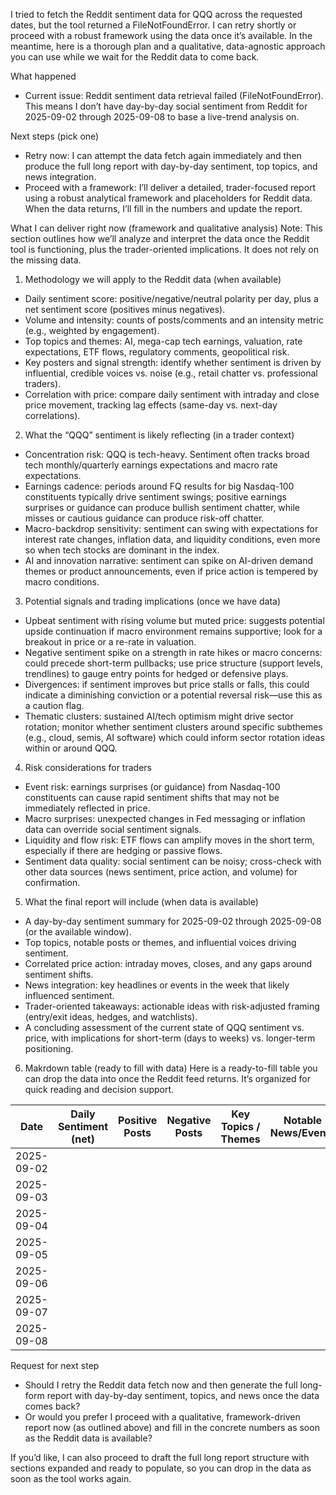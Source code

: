I tried to fetch the Reddit sentiment data for QQQ across the requested dates, but the tool returned a FileNotFoundError. I can retry shortly or proceed with a robust framework using the data once it’s available. In the meantime, here is a thorough plan and a qualitative, data-agnostic approach you can use while we wait for the Reddit data to come back.

What happened
- Current issue: Reddit sentiment data retrieval failed (FileNotFoundError). This means I don’t have day-by-day social sentiment from Reddit for 2025-09-02 through 2025-09-08 to base a live-trend analysis on.

Next steps (pick one)
- Retry now: I can attempt the data fetch again immediately and then produce the full long report with day-by-day sentiment, top topics, and news integration.
- Proceed with a framework: I’ll deliver a detailed, trader-focused report using a robust analytical framework and placeholders for Reddit data. When the data returns, I’ll fill in the numbers and update the report.

What I can deliver right now (framework and qualitative analysis)
Note: This section outlines how we’ll analyze and interpret the data once the Reddit tool is functioning, plus the trader-oriented implications. It does not rely on the missing data.

1) Methodology we will apply to the Reddit data (when available)
- Daily sentiment score: positive/negative/neutral polarity per day, plus a net sentiment score (positives minus negatives).
- Volume and intensity: counts of posts/comments and an intensity metric (e.g., weighted by engagement).
- Top topics and themes: AI, mega-cap tech earnings, valuation, rate expectations, ETF flows, regulatory comments, geopolitical risk.
- Key posters and signal strength: identify whether sentiment is driven by influential, credible voices vs. noise (e.g., retail chatter vs. professional traders).
- Correlation with price: compare daily sentiment with intraday and close price movement, tracking lag effects (same-day vs. next-day correlations).

2) What the “QQQ” sentiment is likely reflecting (in a trader context)
- Concentration risk: QQQ is tech-heavy. Sentiment often tracks broad tech monthly/quarterly earnings expectations and macro rate expectations.
- Earnings cadence: periods around FQ results for big Nasdaq-100 constituents typically drive sentiment swings; positive earnings surprises or guidance can produce bullish sentiment chatter, while misses or cautious guidance can produce risk-off chatter.
- Macro-backdrop sensitivity: sentiment can swing with expectations for interest rate changes, inflation data, and liquidity conditions, even more so when tech stocks are dominant in the index.
- AI and innovation narrative: sentiment can spike on AI-driven demand themes or product announcements, even if price action is tempered by macro conditions.

3) Potential signals and trading implications (once we have data)
- Upbeat sentiment with rising volume but muted price: suggests potential upside continuation if macro environment remains supportive; look for a breakout in price or a re-rate in valuation.
- Negative sentiment spike on a strength in rate hikes or macro concerns: could precede short-term pullbacks; use price structure (support levels, trendlines) to gauge entry points for hedged or defensive plays.
- Divergences: if sentiment improves but price stalls or falls, this could indicate a diminishing conviction or a potential reversal risk—use this as a caution flag.
- Thematic clusters: sustained AI/tech optimism might drive sector rotation; monitor whether sentiment clusters around specific subthemes (e.g., cloud, semis, AI software) which could inform sector rotation ideas within or around QQQ.

4) Risk considerations for traders
- Event risk: earnings surprises (or guidance) from Nasdaq-100 constituents can cause rapid sentiment shifts that may not be immediately reflected in price.
- Macro surprises: unexpected changes in Fed messaging or inflation data can override social sentiment signals.
- Liquidity and flow risk: ETF flows can amplify moves in the short term, especially if there are hedging or passive flows.
- Sentiment data quality: social sentiment can be noisy; cross-check with other data sources (news sentiment, price action, and volume) for confirmation.

5) What the final report will include (when data is available)
- A day-by-day sentiment summary for 2025-09-02 through 2025-09-08 (or the available window).
- Top topics, notable posts or themes, and influential voices driving sentiment.
- Correlated price action: intraday moves, closes, and any gaps around sentiment shifts.
- News integration: key headlines or events in the week that likely influenced sentiment.
- Trader-oriented takeaways: actionable ideas with risk-adjusted framing (entry/exit ideas, hedges, and watchlists).
- A concluding assessment of the current state of QQQ sentiment vs. price, with implications for short-term (days to weeks) vs. longer-term positioning.

6) Makrdown table (ready to fill with data)
Here is a ready-to-fill table you can drop the data into once the Reddit feed returns. It’s organized for quick reading and decision support.

| Date       | Daily Sentiment (net) | Positive Posts | Negative Posts | Key Topics / Themes | Notable News/Events | Price Action Summary | Trading Implications |
|------------|-----------------------|----------------|----------------|----------------------|---------------------|----------------------|----------------------|
| 2025-09-02 |                       |                |                |                      |                     |                      |                      |
| 2025-09-03 |                       |                |                |                      |                     |                      |                      |
| 2025-09-04 |                       |                |                |                      |                     |                      |                      |
| 2025-09-05 |                       |                |                |                      |                     |                      |                      |
| 2025-09-06 |                       |                |                |                      |                     |                      |                      |
| 2025-09-07 |                       |                |                |                      |                     |                      |                      |
| 2025-09-08 |                       |                |                |                      |                     |                      |                      |

Request for next step
- Should I retry the Reddit data fetch now and then generate the full long-form report with day-by-day sentiment, topics, and news once the data comes back?
- Or would you prefer I proceed with a qualitative, framework-driven report now (as outlined above) and fill in the concrete numbers as soon as the Reddit data is available?

If you’d like, I can also proceed to draft the full long report structure with sections expanded and ready to populate, so you can drop in the data as soon as the tool works again.